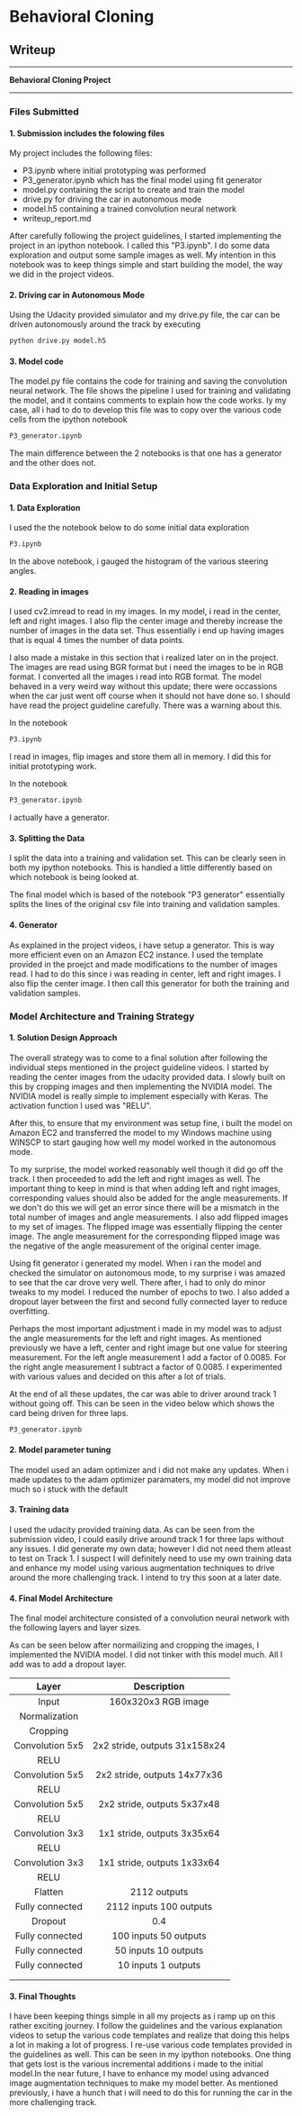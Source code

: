 # **Behavioral Cloning** 

## Writeup

---

**Behavioral Cloning Project**


---
### Files Submitted

#### 1. Submission includes the folowing files

My project includes the following files:

* P3.ipynb where initial prototyping was performed
* P3_generator.ipynb which has the final model using fit generator
* model.py containing the script to create and train the model
* drive.py for driving the car in autonomous mode
* model.h5 containing a trained convolution neural network 
* writeup_report.md

After carefully following the project guidelines, I started implementing the project in an ipython notebook. I called this "P3.ipynb". I do some data exploration and output some sample images as well.
My intention in this notebook was to keep things simple and start building the model, the way we did in the project videos.

#### 2. Driving car in Autonomous Mode

Using the Udacity provided simulator and my drive.py file, the car can be driven autonomously around the track by executing

```sh
python drive.py model.h5
```

#### 3. Model code

The model.py file contains the code for training and saving the convolution neural network. The file shows the pipeline I used for training and validating the model, and it contains comments to explain how the code works. Iy my case, all i had to do to develop this file was to copy over the various code cells from the ipython notebook
```sh
P3_generator.ipynb
```

The main difference between the 2 notebooks is that one has a generator and the other does not.

### Data Exploration and Initial Setup

#### 1. Data Exploration

I used the the notebook below to do some initial data exploration
```sh
P3.ipynb
```

In the above notebook, i gauged the histogram of the various steering angles.


#### 2. Reading in images

I used cv2.imread to read in my images. In my model, i read in the center, left and right images.
I also flip the center image and thereby increase the number of images in the data set. Thus essentially i end up having images that is equal 4 times the number of data points. 

I also made a mistake in this section that i realized later on in the project. The images are read using BGR format but i need the images to be in RGB format. I converted all the images i read into RGB format. The model behaved in a very weird way without this update; there were occassions when the car just went off course when it should not have done so. I should have read the project guideline carefully. There was a warning about this.

In the notebook
```sh
P3.ipynb
```

I read in images, flip images and store them all in memory. I did this for initial prototyping work.

In the notebook
```sh
P3_generator.ipynb
```

I actually have a generator.

#### 3. Splitting the Data

I split the data into a training and validation set. This can be clearly seen in both my ipython notebooks. This is handled a little differently based on which notebook is being looked at.

The final model which is based of the notebook "P3 generator" essentially splits the lines of the original csv file into training and validation samples.

#### 4. Generator

As explained in the project videos, i have setup a generator. This is way more efficient even on an Amazon EC2 instance. I used the template provided in the proejct and made modifications to the number of images read. I had to do this since i was reading in center, left and right images. I also flip the center image. I then call this generator for both the training and validation samples.


### Model Architecture and Training Strategy

#### 1. Solution Design Approach

The overall strategy was to come to a final solution after following the individual steps mentioned in the project guideline videos. I started by reading the center images from the udacity provided data. I slowly built on this by cropping images and then implementing the NVIDIA model. The NVIDIA model is really simple to implement especially with Keras. The activation function I used was "RELU".

After this, to ensure that my environment was setup fine, i built the model on Amazon EC2 and transferred the model to my Windows machine using WINSCP to start gauging how well my model worked in the autonomous mode.

To my surprise, the model worked reasonably well though it did go off the track. I then proceeded to add the left and right images as well. The important thing to keep in mind is that when adding left and right images, corresponding values should also be added for the angle measurements. If we don't do this we will get an error since there will be a mismatch in the total number of images and angle measurements. I also add flipped images to my set of images. The flipped image was essentially flipping the center image. The angle measurement for the corresponding flipped image was the negative of the angle measurement of the original center image.

Using fit generator i generated my model. When i ran the model and checked the simulator on autonomous mode, to my surprise i was amazed to see that the car drove very well. There after, i had to only do minor tweaks to my model. I reduced the number of epochs to two. I also added a dropout layer between the first and second fully connected layer to reduce overfitting.

Perhaps the most important adjustment i made in my model was to adjust the angle measurements for the left and right images. As mentioned previously we have a left, center and right image but one value for steering measurement.  For the left angle measurement I add a factor of 0.0085. For the right angle measurement I subtract a factor of 0.0085. I experimented with various values and decided on this after a lot of trials.


At the end of all these updates, the car was able to driver around track 1 without going off. This can be seen in the video below which shows the card being driven for three laps.
```sh
P3_generator.ipynb
```


#### 2. Model parameter tuning

The model used an adam optimizer and i did not make any updates.
When i made updates to the adam optimizer paramaters, my model did not improve much so i stuck with the default

#### 3. Training data

I used the udacity provided training data. As can be seen from the submission video, I could easily drive around track 1 for three laps without any issues. I did generate my own data; however I did not need them atleast to test on Track 1. I suspect I will definitely need to use my own training data and enhance my model using various augmentation techniques to drive around the more challenging track. I intend to try this soon at a later date.

#### 4. Final Model Architecture

The final model architecture consisted of a convolution neural network with the following layers and layer sizes.

As can be seen below after normailizing and cropping the images, I implemented the NVIDIA model. I did not tinker with this model much. All I add was to add a dropout layer.

| Layer         		|     Description	        					| 
|:---------------------:|:---------------------------------------------:| 
| Input         		| 160x320x3 RGB image							|
| Normalization			|												|
| Cropping				|												|
| Convolution 5x5     	| 2x2 stride, outputs 31x158x24 				|
| RELU					|												|
| Convolution 5x5     	| 2x2 stride, outputs 14x77x36 					|
| RELU					|												|
| Convolution 5x5     	| 2x2 stride, outputs 5x37x48 					|
| RELU					|												|
| Convolution 3x3     	| 1x1 stride, outputs 3x35x64 					|
| RELU					|												|
| Convolution 3x3     	| 1x1 stride, outputs 1x33x64 					|
| RELU					|												|
| Flatten				| 2112 outputs									|
| Fully connected		| 2112 inputs 100 outputs						|
| Dropout				| 0.4 											|
| Fully connected		| 100  inputs  50 outputs						|
| Fully connected		| 50   inputs  10 outputs						|
| Fully connected		| 10   inputs  1  outputs						|
|						|												|
|						|												|


#### 3. Final Thoughts

I have been keeping things simple in all my projects as i ramp up on this rather exciting journey. I follow the guidelines and the various explanation videos to setup the various code templates and realize that doing this helps a lot in making a lot of progress. I re-use various code templates provided in the guidelines as well. This can be seen in my ipython notebooks. One thing that gets lost  is the various incremental additions i made to the initial model.In the near future, I have to enhance my model using advanced image augmentation techniques to make my model better. As mentioned previously, i have a hunch that i will need to do this for running the car in the more challenging track.
